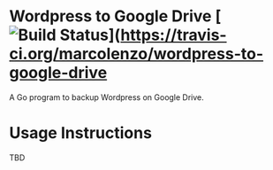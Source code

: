 # Wordpress to Google Drive [![Build Status](https://travis-ci.org/marcolenzo/wordpress-to-google-drive.svg?branch=master)](https://travis-ci.org/marcolenzo/wordpress-to-google-drive

A Go program to backup Wordpress on Google Drive.

# Usage Instructions

TBD
